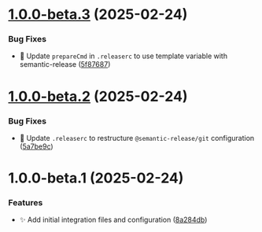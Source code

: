 # [1.0.0-beta.3](https://github.com/mguyard/hass-diagral/compare/v1.0.0-beta.2...v1.0.0-beta.3) (2025-02-24)


### Bug Fixes

* 🔧 Update `prepareCmd` in `.releaserc` to use template variable with semantic-release ([5f87687](https://github.com/mguyard/hass-diagral/commit/5f8768782df1d0e3de50696e6f348fc378e84751))

# [1.0.0-beta.2](https://github.com/mguyard/hass-diagral/compare/v1.0.0-beta.1...v1.0.0-beta.2) (2025-02-24)


### Bug Fixes

* 🔧 Update `.releaserc` to restructure `@semantic-release/git` configuration ([5a7be9c](https://github.com/mguyard/hass-diagral/commit/5a7be9ce16caeb63ebe8c137da50e74543dfab76))

# 1.0.0-beta.1 (2025-02-24)


### Features

* ✨ Add initial integration files and configuration ([8a284db](https://github.com/mguyard/hass-diagral/commit/8a284dbcb2baf8f1de2e4278111fb36bcd30df4b))
